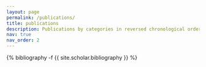 ```yaml
---
layout: page
permalink: /publications/
title: publications
description: Publications by categories in reversed chronological order. Generated by jekyll-scholar.
nav: true
nav_order: 2
---
```

<!-- _pages/publications.md -->
<div class="publications">

{% bibliography -f {{ site.scholar.bibliography }} %}

</div>
